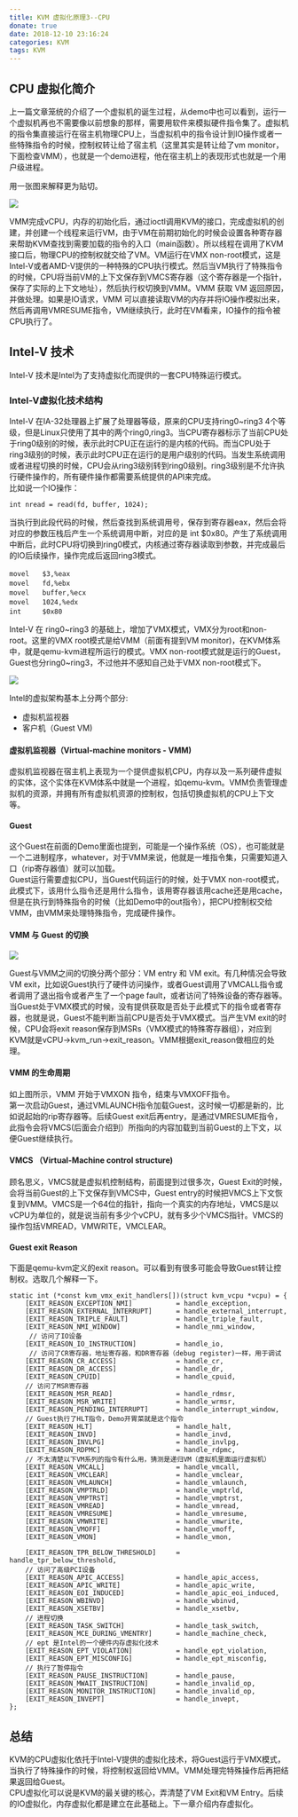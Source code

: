 ```yaml
---
title: KVM 虚拟化原理3--CPU
donate: true
date: 2018-12-10 23:16:24
categories: KVM
tags: KVM
---
```

## CPU 虚拟化简介

上一篇文章笼统的介绍了一个虚拟机的诞生过程，从demo中也可以看到，运行一个虚拟机再也不需要像以前想象的那样，需要用软件来模拟硬件指令集了。虚拟机的指令集直接运行在宿主机物理CPU上，当虚拟机中的指令设计到IO操作或者一些特殊指令的时候，控制权转让给了宿主机（这里其实是转让给了vm monitor，下面检查VMM），也就是一个demo进程，他在宿主机上的表现形式也就是一个用户级进程。

用一张图来解释更为贴切。

![](vcpu-follow.png)

VMM完成vCPU，内存的初始化后，通过ioctl调用KVM的接口，完成虚拟机的创建，并创建一个线程来运行VM，由于VM在前期初始化的时候会设置各种寄存器来帮助KVM查找到需要加载的指令的入口（main函数）。所以线程在调用了KVM接口后，物理CPU的控制权就交给了VM。VM运行在VMX non-root模式，这是Intel-V或者AMD-V提供的一种特殊的CPU执行模式。然后当VM执行了特殊指令的时候，CPU将当前VM的上下文保存到VMCS寄存器（这个寄存器是一个指针，保存了实际的上下文地址），然后执行权切换到VMM。VMM 获取 VM 返回原因，并做处理。如果是IO请求，VMM 可以直接读取VM的内存并将IO操作模拟出来，然后再调用VMRESUME指令，VM继续执行，此时在VM看来，IO操作的指令被CPU执行了。

## Intel-V 技术

Intel-V 技术是Intel为了支持虚拟化而提供的一套CPU特殊运行模式。

### Intel-V虚拟化技术结构

Intel-V 在IA-32处理器上扩展了处理器等级，原来的CPU支持ring0~ring3 4个等级，但是Linux只使用了其中的两个ring0,ring3。当CPU寄存器标示了当前CPU处于ring0级别的时候，表示此时CPU正在运行的是内核的代码。而当CPU处于ring3级别的时候，表示此时CPU正在运行的是用户级别的代码。当发生系统调用或者进程切换的时候，CPU会从ring3级别转到ring0级别。ring3级别是不允许执行硬件操作的，所有硬件操作都需要系统提供的API来完成。  
比如说一个IO操作：

```hljs
int nread = read(fd, buffer, 1024);
```

当执行到此段代码的时候，然后查找到系统调用号，保存到寄存器eax，然后会将对应的参数压栈后产生一个系统调用中断，对应的是 int $0x80。产生了系统调用中断后，此时CPU将切换到ring0模式，内核通过寄存器读取到参数，并完成最后的IO后续操作，操作完成后返回ring3模式。

```hljs
movel　　$3,%eax
movel　　fd,%ebx
movel　　buffer,%ecx
movel　　1024,%edx　　　　　　
int　　  $0x80
```

Intel-V 在 ring0~ring3 的基础上，增加了VMX模式，VMX分为root和non-root。这里的VMX root模式是给VMM（前面有提到VM monitor)，在KVM体系中，就是qemu-kvm进程所运行的模式。VMX non-root模式就是运行的Guest，Guest也分ring0~ring3，不过他并不感知自己处于VMX non-root模式下。

![](vcpu-ring.png)

Intel的虚拟架构基本上分两个部分:

* 虚拟机监视器
* 客户机（Guest VM)

#### 虚拟机监视器（Virtual-machine monitors - VMM)

虚拟机监视器在宿主机上表现为一个提供虚拟机CPU，内存以及一系列硬件虚拟的实体，这个实体在KVM体系中就是一个进程，如qemu-kvm。VMM负责管理虚拟机的资源，并拥有所有虚拟机资源的控制权，包括切换虚拟机的CPU上下文等。

#### Guest

这个Guest在前面的Demo里面也提到，可能是一个操作系统（OS），也可能就是一个二进制程序，whatever，对于VMM来说，他就是一堆指令集，只需要知道入口（rip寄存器值）就可以加载。  
Guest运行需要虚拟CPU，当Guest代码运行的时候，处于VMX non-root模式，此模式下，该用什么指令还是用什么指令，该用寄存器该用cache还是用cache，但是在执行到特殊指令的时候（比如Demo中的out指令），把CPU控制权交给VMM，由VMM来处理特殊指令，完成硬件操作。

#### VMM 与 Guest 的切换

![](vmm_guest_switch.png)

Guest与VMM之间的切换分两个部分：VM entry 和 VM exit。有几种情况会导致VM exit，比如说Guest执行了硬件访问操作，或者Guest调用了VMCALL指令或者调用了退出指令或者产生了一个page fault，或者访问了特殊设备的寄存器等。当Guest处于VMX模式的时候，没有提供获取是否处于此模式下的指令或者寄存器，也就是说，Guest不能判断当前CPU是否处于VMX模式。当产生VM exit的时候，CPU会将exit reason保存到MSRs（VMX模式的特殊寄存器组），对应到KVM就是vCPU->kvm_run->exit_reason。VMM根据exit_reason做相应的处理。

#### VMM 的生命周期

如上图所示，VMM 开始于VMXON 指令，结束与VMXOFF指令。  
第一次启动Guest，通过VMLAUNCH指令加载Guest，这时候一切都是新的，比如说起始的rip寄存器等。后续Guest exit后再entry，是通过VMRESUME指令，此指令会将VMCS(后面会介绍到）所指向的内容加载到当前Guest的上下文，以便Guest继续执行。

#### VMCS （Virtual-Machine control structure)

顾名思义，VMCS就是虚拟机控制结构，前面提到过很多次，Guest Exit的时候，会将当前Guest的上下文保存到VMCS中，Guest entry的时候把VMCS上下文恢复到VMM。VMCS是一个64位的指针，指向一个真实的内存地址，VMCS是以vCPU为单位的，就是说当前有多少个vCPU，就有多少个VMCS指针。VMCS的操作包括VMREAD，VMWRITE，VMCLEAR。

#### Guest exit Reason

下面是qemu-kvm定义的exit reason。可以看到有很多可能会导致Guest转让控制权。选取几个解释一下。

```hljs
static int (*const kvm_vmx_exit_handlers[])(struct kvm_vcpu *vcpu) = {
    [EXIT_REASON_EXCEPTION_NMI]           = handle_exception, 
    [EXIT_REASON_EXTERNAL_INTERRUPT]      = handle_external_interrupt, 
    [EXIT_REASON_TRIPLE_FAULT]            = handle_triple_fault,
    [EXIT_REASON_NMI_WINDOW]              = handle_nmi_window,
     // 访问了IO设备
    [EXIT_REASON_IO_INSTRUCTION]          = handle_io,
     // 访问了CR寄存器，地址寄存器，和DR寄存器（debug register)一样，用于调试
    [EXIT_REASON_CR_ACCESS]               = handle_cr,
    [EXIT_REASON_DR_ACCESS]               = handle_dr, 
    [EXIT_REASON_CPUID]                   = handle_cpuid,
    // 访问了MSR寄存器
    [EXIT_REASON_MSR_READ]                = handle_rdmsr,
    [EXIT_REASON_MSR_WRITE]               = handle_wrmsr,
    [EXIT_REASON_PENDING_INTERRUPT]       = handle_interrupt_window,
    // Guest执行了HLT指令，Demo开胃菜就是这个指令
    [EXIT_REASON_HLT]                     = handle_halt,
    [EXIT_REASON_INVD]                    = handle_invd,
    [EXIT_REASON_INVLPG]                  = handle_invlpg,
    [EXIT_REASON_RDPMC]                   = handle_rdpmc,
    // 不太清楚以下VM系列的指令有什么用，猜测是递归VM（虚拟机里面运行虚拟机）
    [EXIT_REASON_VMCALL]                  = handle_vmcall, 
    [EXIT_REASON_VMCLEAR]                 = handle_vmclear,
    [EXIT_REASON_VMLAUNCH]                = handle_vmlaunch,
    [EXIT_REASON_VMPTRLD]                 = handle_vmptrld,
    [EXIT_REASON_VMPTRST]                 = handle_vmptrst,
    [EXIT_REASON_VMREAD]                  = handle_vmread,
    [EXIT_REASON_VMRESUME]                = handle_vmresume,
    [EXIT_REASON_VMWRITE]                 = handle_vmwrite,
    [EXIT_REASON_VMOFF]                   = handle_vmoff,
    [EXIT_REASON_VMON]                    = handle_vmon,

    [EXIT_REASON_TPR_BELOW_THRESHOLD]     = handle_tpr_below_threshold,
    // 访问了高级PCI设备
    [EXIT_REASON_APIC_ACCESS]             = handle_apic_access,
    [EXIT_REASON_APIC_WRITE]              = handle_apic_write,
    [EXIT_REASON_EOI_INDUCED]             = handle_apic_eoi_induced,
    [EXIT_REASON_WBINVD]                  = handle_wbinvd,
    [EXIT_REASON_XSETBV]                  = handle_xsetbv,
    // 进程切换
    [EXIT_REASON_TASK_SWITCH]             = handle_task_switch,
    [EXIT_REASON_MCE_DURING_VMENTRY]      = handle_machine_check,
    // ept 是Intel的一个硬件内存虚拟化技术
    [EXIT_REASON_EPT_VIOLATION]           = handle_ept_violation,
    [EXIT_REASON_EPT_MISCONFIG]           = handle_ept_misconfig,
    // 执行了暂停指令
    [EXIT_REASON_PAUSE_INSTRUCTION]       = handle_pause,
    [EXIT_REASON_MWAIT_INSTRUCTION]       = handle_invalid_op,
    [EXIT_REASON_MONITOR_INSTRUCTION]     = handle_invalid_op,
    [EXIT_REASON_INVEPT]                  = handle_invept,
};
```

## 总结

KVM的CPU虚拟化依托于Intel-V提供的虚拟化技术，将Guest运行于VMX模式，当执行了特殊操作的时候，将控制权返回给VMM。VMM处理完特殊操作后再把结果返回给Guest。  
CPU虚拟化可以说是KVM的最关键的核心，弄清楚了VM Exit和VM Entry。后续的IO虚拟化，内存虚拟化都是建立在此基础上。下一章介绍内存虚拟化。
